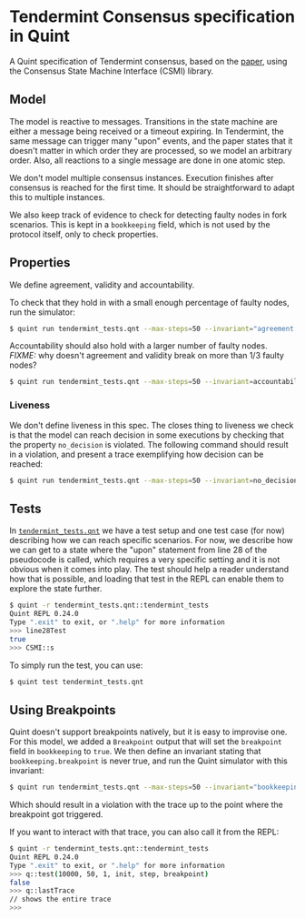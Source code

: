 # Tendermint Consensus specification in Quint

A Quint specification of Tendermint consensus, based on the
[paper](https://arxiv.org/abs/1807.04938), using the Consensus State Machine
Interface (CSMI) library.

## Model

The model is reactive to messages. Transitions in the state machine are either a message being received or a timeout expiring. In Tendermint, the same message can trigger many "upon" events, and the paper states that it doesn't matter in which order they are processed, so we model an arbitrary order. Also, all reactions to a single message are done in one atomic step.

We don't model multiple consensus instances. Execution finishes after consensus is reached for the first time. It should be straightforward to adapt this to multiple instances.

We also keep track of evidence to check for detecting faulty nodes in fork scenarios. This is kept in a `bookkeeping` field, which is not used by the protocol itself, only to check properties.

## Properties

We define agreement, validity and accountability.

To check that they hold in with a small enough percentage of faulty nodes, run the simulator:

``` sh
$ quint run tendermint_tests.qnt --max-steps=50 --invariant="agreement and validity and accountability"
```

Accountability should also hold with a larger number of faulty nodes.
*FIXME:* why doesn't agreement and validity break on more than 1/3 faulty nodes?

``` sh
$ quint run tendermint_tests.qnt --max-steps=50 --invariant=accountability --main tendermint_faulty
```

### Liveness

We don't define liveness in this spec. The closes thing to liveness we check is that the model can reach decision in some executions by checking that the property `no_decision` is violated. The following command should result in a violation, and present a trace exemplifying how decision can be reached:

``` sh
$ quint run tendermint_tests.qnt --max-steps=50 --invariant=no_decision
```

## Tests

In [`tendermint_tests.qnt`](./tendermint_tests.qnt) we have a test setup and one test case (for now) describing how we can reach specific scenarios. For now, we describe how we can get to a state where the "upon" statement from line 28 of the pseudocode is called, which requires a very specific setting and it is not obvious when it comes into play. The test should help a reader understand how that is possible, and loading that test in the REPL can enable them to explore the state further.

```sh
$ quint -r tendermint_tests.qnt::tendermint_tests
Quint REPL 0.24.0
Type ".exit" to exit, or ".help" for more information
>>> line28Test
true
>>> CSMI::s
```

To simply run the test, you can use:

```sh
$ quint test tendermint_tests.qnt
```

## Using Breakpoints

Quint doesn't support breakpoints natively, but it is easy to improvise one. For this model, we added a `Breakpoint` output that will set the `breakpoint` field in `bookkeeping` to `true`. We then define an invariant stating that `bookkeeping.breakpoint` is never true, and run the Quint simulator with this invariant:

```sh
$ quint run tendermint_tests.qnt --max-steps=50 --invariant="bookkeeping"
```

Which should result in a violation with the trace up to the point where the breakpoint got triggered.

If you want to interact with that trace, you can also call it from the REPL:

``` sh
$ quint -r tendermint_tests.qnt::tendermint_tests
Quint REPL 0.24.0
Type ".exit" to exit, or ".help" for more information
>>> q::test(10000, 50, 1, init, step, breakpoint)
false
>>> q::lastTrace
// shows the entire trace
>>>
```

